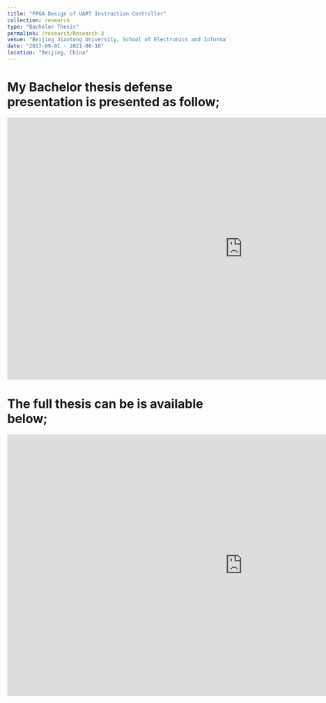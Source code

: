 ```yaml
---
title: "FPGA Design of UART Instruction Controller"
collection: research
type: "Bachelor Thesis"
permalink: /research/Research-3
venue: "Beijing Jiaotong University, School of Electronics and Information Engineering"
date: "2017-09-01 - 2021-06-16"
location: "Beijing, China"
---
```


My Bachelor thesis defense presentation is presented as follow; 
=====
<iframe src="https://onedrive.live.com/embed?resid=9CDDD6D29488136D%211977&authkey=!AE5Dkka9BFldhTA&em=2" width="1080" height="600" frameborder="0" scrolling="no"></iframe>


The full thesis can be is available below; 
======
<iframe src="https://onedrive.live.com/embed?resid=9CDDD6D29488136D%211951&authkey=!AIewj6x2z0E_SCM&em=2" width="1080" height="600" frameborder="0" scrolling="no"></iframe>